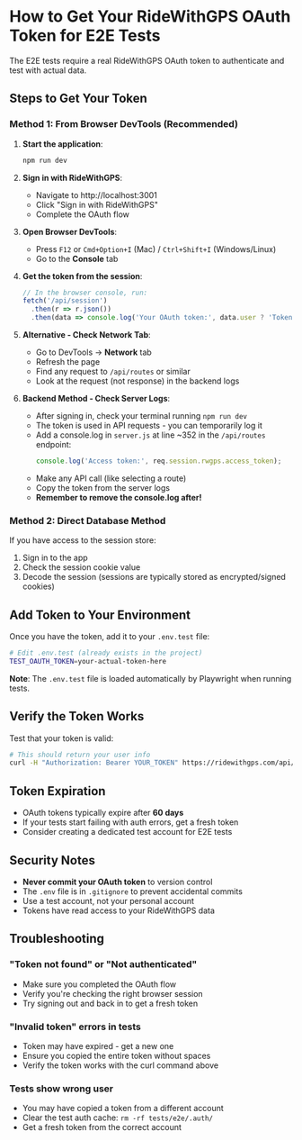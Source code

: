 # How to Get Your RideWithGPS OAuth Token for E2E Tests

The E2E tests require a real RideWithGPS OAuth token to authenticate and test with actual data.

## Steps to Get Your Token

### Method 1: From Browser DevTools (Recommended)

1. **Start the application**:
   ```bash
   npm run dev
   ```

2. **Sign in with RideWithGPS**:
   - Navigate to http://localhost:3001
   - Click "Sign in with RideWithGPS"
   - Complete the OAuth flow

3. **Open Browser DevTools**:
   - Press `F12` or `Cmd+Option+I` (Mac) / `Ctrl+Shift+I` (Windows/Linux)
   - Go to the **Console** tab

4. **Get the token from the session**:
   ```javascript
   // In the browser console, run:
   fetch('/api/session')
     .then(r => r.json())
     .then(data => console.log('Your OAuth token:', data.user ? 'Token is in session' : 'Not authenticated'))
   ```

5. **Alternative - Check Network Tab**:
   - Go to DevTools → **Network** tab
   - Refresh the page
   - Find any request to `/api/routes` or similar
   - Look at the request (not response) in the backend logs

6. **Backend Method - Check Server Logs**:
   - After signing in, check your terminal running `npm run dev`
   - The token is used in API requests - you can temporarily log it
   - Add a console.log in `server.js` at line ~352 in the `/api/routes` endpoint:
     ```javascript
     console.log('Access token:', req.session.rwgps.access_token);
     ```
   - Make any API call (like selecting a route)
   - Copy the token from the server logs
   - **Remember to remove the console.log after!**

### Method 2: Direct Database Method

If you have access to the session store:

1. Sign in to the app
2. Check the session cookie value
3. Decode the session (sessions are typically stored as encrypted/signed cookies)

## Add Token to Your Environment

Once you have the token, add it to your `.env.test` file:

```bash
# Edit .env.test (already exists in the project)
TEST_OAUTH_TOKEN=your-actual-token-here
```

**Note**: The `.env.test` file is loaded automatically by Playwright when running tests.

## Verify the Token Works

Test that your token is valid:

```bash
# This should return your user info
curl -H "Authorization: Bearer YOUR_TOKEN" https://ridewithgps.com/api/v1/user.json
```

## Token Expiration

- OAuth tokens typically expire after **60 days**
- If your tests start failing with auth errors, get a fresh token
- Consider creating a dedicated test account for E2E tests

## Security Notes

- **Never commit your OAuth token** to version control
- The `.env` file is in `.gitignore` to prevent accidental commits
- Use a test account, not your personal account
- Tokens have read access to your RideWithGPS data

## Troubleshooting

### "Token not found" or "Not authenticated"
- Make sure you completed the OAuth flow
- Verify you're checking the right browser session
- Try signing out and back in to get a fresh token

### "Invalid token" errors in tests
- Token may have expired - get a new one
- Ensure you copied the entire token without spaces
- Verify the token works with the curl command above

### Tests show wrong user
- You may have copied a token from a different account
- Clear the test auth cache: `rm -rf tests/e2e/.auth/`
- Get a fresh token from the correct account
